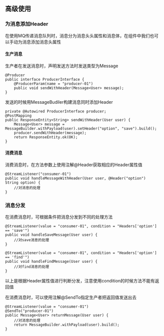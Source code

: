 ## 高级使用
### 为消息添加Header
在使用MQ传递消息队列时，消息分为消息头头属性和消息体，在组件中我们也可以手动为消息添加消息头属性

#### 生产消息
生产者在发送消息时，声明发送方法时发送类型为Message
```
@Producer
public interface ProducerInterface {
    @ProducerParam(name = "producer-01")
    public void sendWithHeader(Message<User> message);
}
```
发送的时候用MessageBudiler构建消息同时添加Header
```
private @Autowired ProducerInterface producer;
@PostMapping
public ResponseEntity<String> sendWithHeader(User user) {
    Message<User> message = MessageBuilder.withPayload(user).setHeader("option", "save").build();
    producer.sendWithHeader(message);
    return ResponseEntity.ok(OK);
}
```
#### 消费消息
消费消息时，在方法参数上使用注解@Header获取相应的Header属性值
```
@StreamListener("consumer-01")
public void handleMessageWithHeader(User user, @Header("option") String option) {
    //对消息的处理
}
```
### 消息分发
在消费消息时，可根据条件把消息分发到不同的处理方法
```
@StreamListener(value = "consumer-01", condition = "Headers['option'] == 'save'")
public void handleSaveMessage(User user) {
    //对save消息的处理
}

@StreamListener(value = "consumer-01", condition = "Headers['option'] == 'find'")
public void handleFindMessage(User user) {
    //对find消息的处理
}
```
以上是根据Header属性值进行判断分发，注意使用condition的时候方法不能有返回值

在消费消息时，可以使用注解@SendTo指定生产者把返回值发送出去
```
@StreamListener(value = "consumer-01")
@SendTo("producer-01")
public Message<User> returnMessage(User user) {
    //对消息的处理
    return MessageBuilder.withPayload(user).build();
}
```
